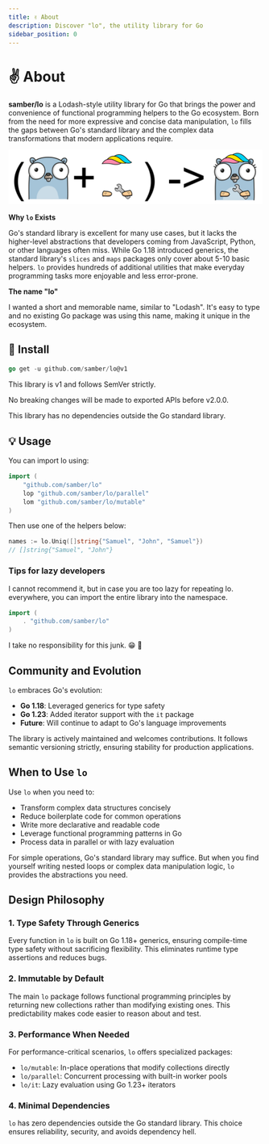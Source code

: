 ```yaml
---
title: ✌️ About
description: Discover "lo", the utility library for Go
sidebar_position: 0
---
```


# ✌️ About

**samber/lo** is a Lodash-style utility library for Go that brings the power and convenience of functional programming helpers to the Go ecosystem. Born from the need for more expressive and concise data manipulation, `lo` fills the gaps between Go's standard library and the complex data transformations that modern applications require.

![logo](../static/img/functional-gopher.png)

**Why `lo` Exists**

Go's standard library is excellent for many use cases, but it lacks the higher-level abstractions that developers coming from JavaScript, Python, or other languages often miss. While Go 1.18 introduced generics, the standard library's `slices` and `maps` packages only cover about 5-10 basic helpers. `lo` provides hundreds of additional utilities that make everyday programming tasks more enjoyable and less error-prone.

**The name "lo"**

I wanted a short and memorable name, similar to "Lodash". It's easy to type and no existing Go package was using this name, making it unique in the ecosystem.

## 🚀 Install

```go
go get -u github.com/samber/lo@v1
```

This library is v1 and follows SemVer strictly.

No breaking changes will be made to exported APIs before v2.0.0.

This library has no dependencies outside the Go standard library.

## 💡 Usage

You can import lo using:

```go
import (
    "github.com/samber/lo"
    lop "github.com/samber/lo/parallel"
    lom "github.com/samber/lo/mutable"
)
```

Then use one of the helpers below:

```go
names := lo.Uniq([]string{"Samuel", "John", "Samuel"})
// []string{"Samuel", "John"}
```

### Tips for lazy developers

I cannot recommend it, but in case you are too lazy for repeating lo. everywhere, you can import the entire library into the namespace.

```go
import (
    . "github.com/samber/lo"
)
```

I take no responsibility for this junk. 😁 💩

## Community and Evolution

`lo` embraces Go's evolution:
- **Go 1.18**: Leveraged generics for type safety
- **Go 1.23**: Added iterator support with the `it` package
- **Future**: Will continue to adapt to Go's language improvements

The library is actively maintained and welcomes contributions. It follows semantic versioning strictly, ensuring stability for production applications.

## When to Use `lo`

Use `lo` when you need to:
- Transform complex data structures concisely
- Reduce boilerplate code for common operations
- Write more declarative and readable code
- Leverage functional programming patterns in Go
- Process data in parallel or with lazy evaluation

For simple operations, Go's standard library may suffice. But when you find yourself writing nested loops or complex data manipulation logic, `lo` provides the abstractions you need.

## Design Philosophy

### 1. **Type Safety Through Generics**
Every function in `lo` is built on Go 1.18+ generics, ensuring compile-time type safety without sacrificing flexibility. This eliminates runtime type assertions and reduces bugs.

### 2. **Immutable by Default**
The main `lo` package follows functional programming principles by returning new collections rather than modifying existing ones. This predictability makes code easier to reason about and test.

### 3. **Performance When Needed**
For performance-critical scenarios, `lo` offers specialized packages:
- `lo/mutable`: In-place operations that modify collections directly
- `lo/parallel`: Concurrent processing with built-in worker pools
- `lo/it`: Lazy evaluation using Go 1.23+ iterators

### 4. **Minimal Dependencies**
`lo` has zero dependencies outside the Go standard library. This choice ensures reliability, security, and avoids dependency hell.

